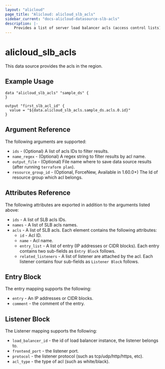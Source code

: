 ```yaml
---
layout: "alicloud"
page_title: "Alicloud: alicloud_slb_acls"
sidebar_current: "docs-alicloud-datasource-slb-acls"
description: |-
    Provides a list of server load balancer acls (access control lists) to the user.
---
```


# alicloud\_slb_acls

This data source provides the acls in the region.

## Example Usage

```
data "alicloud_slb_acls" "sample_ds" {
}

output "first_slb_acl_id" {
  value = "${data.alicloud_slb_acls.sample_ds.acls.0.id}"
}
```

## Argument Reference

The following arguments are supported:

* `ids` - (Optional) A list of acls IDs to filter results.
* `name_regex` - (Optional) A regex string to filter results by acl name.
* `output_file` - (Optional) File name where to save data source results (after running `terraform plan`).
* `resource_group_id` - (Optional, ForceNew, Available in 1.60.0+) The Id of resource group which acl belongs.

## Attributes Reference

The following attributes are exported in addition to the arguments listed above:

* `ids` - A list of SLB acls IDs.
* `names` - A list of SLB acls names.
* `acls` - A list of SLB  acls. Each element contains the following attributes:
  * `id` - Acl ID.
  * `name` - Acl name.
  * `entry_list` - A list of entry (IP addresses or CIDR blocks).  Each entry contains two sub-fields as `Entry Block` follows.
  * `related_listeners` - A list of listener are attached by the acl.  Each listener contains four sub-fields as `Listener Block` follows.

## Entry Block

The entry mapping supports the following:

* `entry`   - An IP addresses or CIDR blocks.
* `comment` - the comment of the entry.

## Listener Block

The Listener mapping supports the following:

* `load_balancer_id` - the id of load balancer instance, the listener belongs to.
* `frontend_port` - the listener port.
* `protocol`      - the listener protocol (such as tcp/udp/http/https, etc).
* `acl_type`      - the type of acl (such as white/black).
